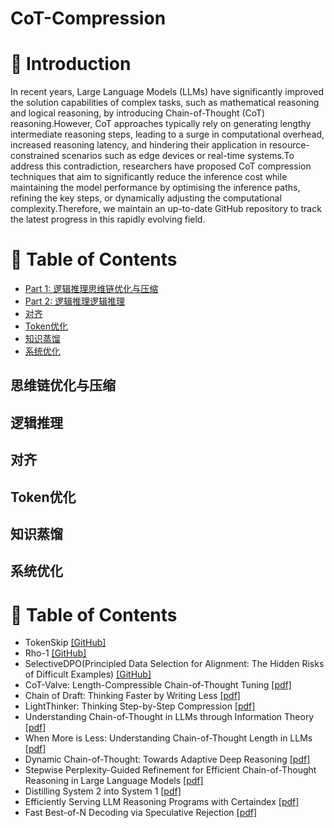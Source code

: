 # CoT-Compression
# 👀 Introduction
In recent years, Large Language Models (LLMs) have significantly improved the solution capabilities of complex tasks, such as mathematical reasoning and logical reasoning, by introducing Chain-of-Thought (CoT) reasoning.However, CoT approaches typically rely on generating lengthy intermediate reasoning steps, leading to a surge in computational overhead, increased reasoning latency, and hindering their application in resource-constrained scenarios such as edge devices or real-time systems.To address this contradiction, researchers have proposed CoT compression techniques that aim to significantly reduce the inference cost while maintaining the model performance by optimising the inference paths, refining the key steps, or dynamically adjusting the computational complexity.Therefore, we maintain an up-to-date GitHub repository to track the latest progress in this rapidly evolving field.
# 📒 Table of Contents
- [Part 1: 逻辑推理思维链优化与压缩](#思维链优化与压缩)
- [Part 2: 逻辑推理逻辑推理](#逻辑推理)
- [对齐](#对齐)
- [Token优化](#Token优化)
- [知识蒸馏](#知识蒸馏)
- [系统优化](#系统优化)
## 思维链优化与压缩
## 逻辑推理
## 对齐
## Token优化
## 知识蒸馏
## 系统优化
# 📒 Table of Contents
- TokenSkip [[GitHub]](https://github.com/hemingkx/TokenSkip)
- Rho-1 [[GitHub]](https://github.com/microsoft/rho)
- SelectiveDPO(Principled Data Selection for Alignment: The Hidden Risks of Difficult Examples) [[GitHub]](https://github.com/glorgao/SelectiveDPO)
- CoT-Valve: Length-Compressible Chain-of-Thought Tuning [[pdf]](https://arxiv.org/abs/2502.09601)
- Chain of Draft: Thinking Faster by Writing Less [[pdf]](https://arxiv.org/abs/2502.18600)
- LightThinker: Thinking Step-by-Step Compression [[pdf]](https://arxiv.org/abs/2502.15589)
- Understanding Chain-of-Thought in LLMs through Information Theory [[pdf]](https://arxiv.org/abs/2411.11984)
- When More is Less: Understanding Chain-of-Thought Length in LLMs [[pdf]](https://arxiv.org/abs/2502.07266)
- Dynamic Chain-of-Thought: Towards Adaptive Deep Reasoning [[pdf]](https://arxiv.org/abs/2502.10428)
- Stepwise Perplexity-Guided Refinement for Efficient Chain-of-Thought Reasoning in Large Language Models [[pdf]](https://arxiv.org/abs/2502.13260)
- Distilling System 2 into System 1 [[pdf]](https://arxiv.org/abs/2502.10428)
- Efficiently Serving LLM Reasoning Programs with Certaindex [[pdf]](https://arxiv.org/abs/2412.20993)
- Fast Best-of-N Decoding via Speculative Rejection [[pdf]](https://arxiv.org/abs/2410.20290)
